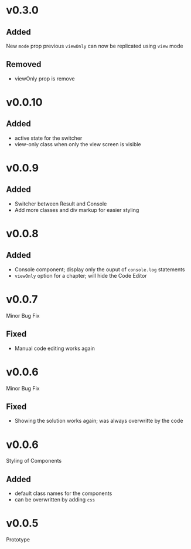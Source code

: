 # v0.3.0
## Added
New `mode` prop
previous `viewOnly` can now be replicated using `view` mode

## Removed
- viewOnly prop is remove

# v0.0.10
## Added
- active state for the switcher
- view-only class when only the view screen is visible

# v0.0.9
## Added
- Switcher between Result and Console
- Add more classes and div markup for easier styling

# v0.0.8
## Added
- Console component; display only the ouput of `console.log` statements
- `viewOnly` option for a chapter; will hide the Code Editor

# v0.0.7
Minor Bug Fix

## Fixed
- Manual code editing works again

# v0.0.6
Minor Bug Fix

## Fixed
- Showing the solution works again; was always overwritte by the code

# v0.0.6
Styling of Components

## Added
- default class names for the components
- can be overwritten by adding `css`

# v0.0.5
Prototype
